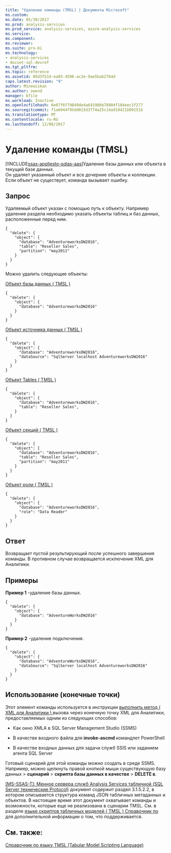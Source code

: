 ```yaml
---
title: "Удаление команды (TMSL) | Документы Microsoft"
ms.custom: 
ms.date: 05/30/2017
ms.prod: analysis-services
ms.prod_service: analysis-services, azure-analysis-services
ms.service: 
ms.component: 
ms.reviewer: 
ms.suite: pro-bi
ms.technology:
- analysis-services
- docset-sql-devref
ms.tgt_pltfrm: 
ms.topic: reference
ms.assetid: 05d3fb14-ea03-4596-ac2e-9ae5bab27b4d
caps.latest.revision: "9"
author: Minewiskan
ms.author: owend
manager: kfile
ms.workload: Inactive
ms.openlocfilehash: 6e07f6f79849de4a64198bb78804f184eec1f277
ms.sourcegitcommit: f1a6944f95dd015d3774a25c14a919421b09151b
ms.translationtype: MT
ms.contentlocale: ru-RU
ms.lasthandoff: 12/08/2017
---
```

# <a name="delete-command-tmsl"></a>Удаление команды (TMSL)
[!INCLUDE[ssas-appliesto-sqlas-aas](../../includes/ssas-appliesto-sqlas-aas.md)]Удаление базы данных или объекта в текущей базе данных.   
Он удаляет указанный объект и все дочерние объекты и коллекции. Если объект не существует, команда вызывает ошибку.  
  
## <a name="request"></a>Запрос  
 Удаляемый объект указан с помощью путь к объекту. Например удаление раздела необходимо указать объекты таблиц и баз данных, расположенные перед ним.  
  
```  
{   
  "delete": {   
    "object": {   
      "database": "AdventureworksDW2016",   
      "table": "Reseller Sales",   
      "partition": "may2011"   
    }   
  }   
}   
```  
  
 Можно удалить следующие объекты:  
  
 [Объект базы данных &#40; TMSL &#41;](../../analysis-services/tabular-models-scripting-language-objects/database-object-tmsl.md)  
  
```  
{   
  "delete": {   
    "object": {   
      "database": "AdventureworksDW2016"  
    }   
  }   
}   
```  
  
 [Объект источника данных &#40; TMSL &#41;](../../analysis-services/tabular-models-scripting-language-objects/datasources-object-tmsl.md)  
  
```  
{  
  "delete": {  
    "object": {  
      "database": "AdventureworksDW2016",  
      "dataSource": "SqlServer localhost AdventureworksDW2016"  
    }  
  }  
}  
```  
  
 [Объект Tables &#40; TMSL &#41;](../../analysis-services/tabular-models-scripting-language-objects/tables-object-tmsl.md)  
  
```  
{   
  "delete": {   
    "object": {   
      "database": "AdventureworksDW2016",   
      "table": "Reseller Sales",  
    }   
  }   
}   
```  
  
 [Объект секций &#40; TMSL &#41;](../../analysis-services/tabular-models-scripting-language-objects/partitions-object-tmsl.md)  
  
```  
{   
  "delete": {   
    "object": {   
      "database": "AdventureworksDW2016",   
      "table": "Reseller Sales",   
      "partition": "may2011"   
    }   
  }   
}   
```  
  
 [Объект роли &#40; TMSL &#41;](../../analysis-services/tabular-models-scripting-language-objects/roles-object-tmsl.md)  
  
```  
{   
  "delete": {   
    "object": {   
      "database": "AdventureworksDW2016",   
      "role": "Data Reader"  
    }   
  }   
}   
```  
  
## <a name="response"></a>Ответ  
 Возвращает пустой результирующий после успешного завершения команды. В противном случае возвращается исключение XML для Аналитики.  
  
## <a name="examples"></a>Примеры  
 **Пример 1** -удаление базы данных.  
  
```  
{  
  "delete": {  
    "object": {  
      "database": "AdventureWorksDW2016"  
    }  
  }  
}  
```  
  
 **Пример 2** -удаление подключения.  
  
```  
{  
  "delete": {  
    "object": {  
      "database": "AdventureWorksDW2016",  
      "dataSource": "SqlServer localhost AdventureworksDW2016"  
    }  
  }  
}  
```  
  
## <a name="usage-endpoints"></a>Использование (конечные точки)  
 Этот элемент команды используется в инструкции [выполнить метод &#40; XML для Аналитики &#41; ](../../analysis-services/xmla/xml-elements-methods-execute.md) вызова через конечную точку XML для Аналитики, предоставляемых одним из следующих способов:  
  
-   Как окно XMLA в SQL Server Management Studio (SSMS)  
  
-   В качестве входного файла для **invoke-ascmd** командлет PowerShell  
  
-   В качестве входных данных для задачи служб SSIS или заданием агента SQL Server  
  
 Готовый сценарий для этой команды можно создать в среде SSMS.  Например, можно щелкнуть правой кнопкой мыши существующую базу данных > **сценарий** > **скрипта базы данных в качестве** > **DELETE в**.  
  
 [ \[MS-SSAS-T\]: Менное сервера служб Analysis Services табличной (SQL Server технические Protocol)](http://go.microsoft.com/fwlink/p/?LinkId=784855) документ содержит раздел 3.1.5.2.2, в котором описывается структура команд JSON табличных метаданных и объектов. В настоящее время этот документ охватывает команды и возможности, которые еще не реализована в сценарии TMSL. См. в разделе [языке скриптов табличных моделей &#40; TMSL &#41; Справочник по](../../analysis-services/tabular-model-scripting-language-tmsl-reference.md) для дополнительной информации о том, что поддерживается.  

## <a name="see-also"></a>См. также:  
 [Справочник по языку TMSL (Tabular Model Scripting Language)](../../analysis-services/tabular-model-scripting-language-tmsl-reference.md)  
  
  

